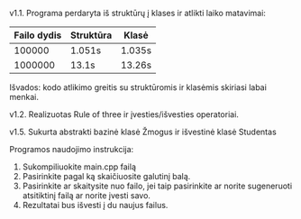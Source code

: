 v1.1. Programa perdaryta iš struktūrų į klases ir atlikti laiko matavimai:

| Failo dydis   | Struktūra     | Klasė         |
| ------------- | ------------- | ------------- |
| 100000        | 1.051s        | 1.035s        |
| 1000000       | 13.1s         | 13.26s        |

Išvados: kodo atlikimo greitis su struktūromis ir klasėmis skiriasi labai menkai.

v1.2. Realizuotas Rule of three ir įvesties/išvesties operatoriai.

v1.5. Sukurta abstrakti bazinė klasė Žmogus ir išvestinė klasė Studentas

Programos naudojimo instrukcija:
1. Sukompiliuokite main.cpp failą
2. Pasirinkite pagal ką skaičiuosite galutinį balą.
3. Pasirinkite ar skaitysite nuo failo, jei taip pasirinkite ar norite sugeneruoti atsitiktinį failą ar norite įvesti savo.
4. Rezultatai bus išvesti į du naujus failus.
